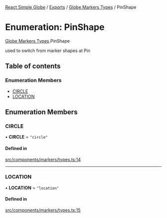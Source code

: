 [React Simple Globe](../README.md) / [Exports](../modules.md) / [Globe Markers Types](../modules/Globe_Markers_Types.md) / PinShape

# Enumeration: PinShape

[Globe Markers Types](../modules/Globe_Markers_Types.md).PinShape

used to switch from marker shapes at Pin

## Table of contents

### Enumeration Members

- [CIRCLE](Globe_Markers_Types.PinShape.md#circle)
- [LOCATION](Globe_Markers_Types.PinShape.md#location)

## Enumeration Members

### CIRCLE

• **CIRCLE** = ``"circle"``

#### Defined in

[src/components/markers/types.ts:14](https://github.com/Gaushao/d3-react-globe/blob/636f719/src/components/markers/types.ts#L14)

___

### LOCATION

• **LOCATION** = ``"location"``

#### Defined in

[src/components/markers/types.ts:15](https://github.com/Gaushao/d3-react-globe/blob/636f719/src/components/markers/types.ts#L15)

